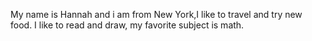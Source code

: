 My name is Hannah and i am from New York,I like to travel and try new food.
I like to read and draw, my favorite subject is math. 